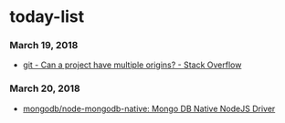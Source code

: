 # today-list
### March 19, 2018 
- [git - Can a project have multiple origins? - Stack Overflow](https://stackoverflow.com/questions/11690709/can-a-project-have-multiple-origins) 

### March 20, 2018 
- [mongodb/node-mongodb-native: Mongo DB Native NodeJS Driver](https://github.com/mongodb/node-mongodb-native) 
